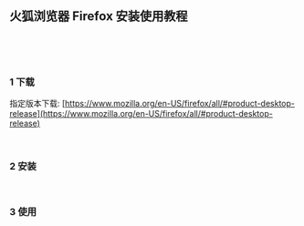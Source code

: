 ## 火狐浏览器 Firefox 安装使用教程  

​    

​    

### 1 下载  

指定版本下载: [https://www.mozilla.org/en-US/firefox/all/#product-desktop-release](https://www.mozilla.org/en-US/firefox/all/#product-desktop-release)  

​    

### 2 安装  

​    

### 3 使用  

​    

